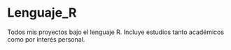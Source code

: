 # Lenguaje_R
Todos mis proyectos bajo el lenguaje R. Incluye estudios tanto académicos como por interés personal.
